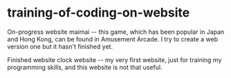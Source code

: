 # training-of-coding-on-website

On-progress website
maimai -- this game, which has been popular in Japan and Hong Kong, can be found in Amusement Arcade. I try to create a web version one but it hasn't finished yet.


Finished website
clock website -- my very first website, just for training my programming skills, and this website is not that useful.
